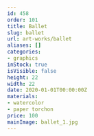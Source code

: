```yaml
---
id: 458
order: 101
title: Ballet
slug: ballet
url: art-works/ballet
aliases: []
categories:
- graphics
inStock: true
isVisible: false
height: 22
width: 22
date: 2020-01-01T00:00:00Z
materials:
- watercolor
- paper torchon
price: 100
mainImage: ballet_1.jpg
---
```

